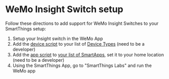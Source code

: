 WeMo Insight Switch setup
=========================

Follow these directions to add support for WeMo Insight Switches to your SmartThings setup:

1. Setup your Insight switch in the WeMo App
2. Add the [device script](wemo/wemo-insight-switch.groovy) to your list of [Device Types](https://graph.api.smartthings.com/ide/devices) (need to be a developer)
3. Add the [app script](wemo/wemo-insight-connect.groovy) to [your list of SmartApps](https://graph.api.smartthings.com/ide/apps), set it to your home location (need to be a developer)
4. Using the SmartThings App, go to "SmartThings Labs" and run the WeMo app